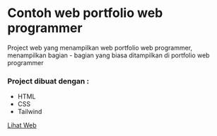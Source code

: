 <h1>Contoh web portfolio web programmer</h1>

<p>Project web yang menampilkan web portfolio web programmer, menampilkan bagian - bagian yang biasa ditampilkan di portfolio web programmer</p>

<h3>Project dibuat dengan :</h3>
<ul>
  <li>HTML</li>
  <li>CSS</li>
  <li>Tailwind</li>
</ul>

<a href="https://muhamadrohmatullah.github.io/portfolio-site/">Lihat Web</a>
